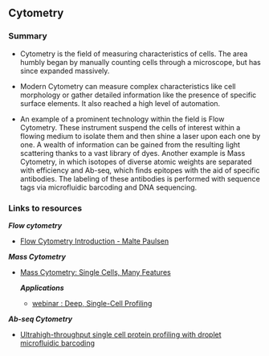 ## Cytometry
### **Summary**

* Cytometry is the field of measuring characteristics of cells. The area humbly began by manually counting cells through a microscope, but has since expanded massively.

* Modern Cytometry can measure complex characteristics like cell morphology or gather detailed information like the presence of specific surface elements. It also reached a high level of automation.

* An example of a prominent technology within the field is Flow Cytometry. These instrument suspend the cells of interest within a flowing medium to isolate them and then shine a laser upon each one by one. A wealth of information can be gained from the resulting light scattering thanks to a vast library of dyes. Another example is Mass Cytometry, in which isotopes of diverse atomic weights are separated with efficiency and Ab-seq, which finds epitopes with the aid of specific antibodies. The labeling of these antibodies is performed with sequence tags via microfluidic barcoding and DNA sequencing. 

### **Links to resources** 

**_Flow cytometry_**

* [Flow Cytometry Introduction - Malte Paulsen](https://www.youtube.com/watch?v=W1BFeiDwqnk)

**_Mass Cytometry_**

* [Mass Cytometry: Single Cells, Many Features](https://www.ncbi.nlm.nih.gov/pmc/articles/PMC4860251/)

    **_Applications_**
    
   * [webinar : Deep, Single-Cell Profiling](https://www.youtube.com/watch?v=Cp-INpqnx4Q)
   
 **_Ab-seq Cytometry_**
 
 * [Ultrahigh-throughput single cell protein profiling with droplet microfluidic barcoding](https://www.nature.com/articles/srep44447)





